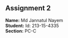 ## Assignment 2

**Name:** Md Jannatul Nayem <br />
**Student:** Id: 213-15-4335 <br />
**Section:** PC-C
